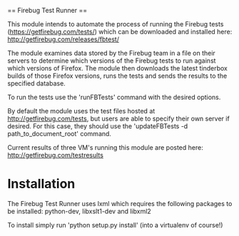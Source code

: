 == Firebug Test Runner ==

This module intends to automate the process of running the Firebug tests (https://getfirebug.com/tests/)
which can be downloaded and installed here: http://getfirebug.com/releases/fbtest/

The module examines data stored by the Firebug team in a file on their servers to determine which versions
of the Firebug tests to run against which versions of Firefox.  The module then downloads the latest
tinderbox builds of those Firefox versions, runs the tests and sends the results to the specified
database.

To run the tests use the 'runFBTests' command with the desired options.

By default the module uses the test files hosted at http://getfirebug.com/tests, but users are able to 
specify their own server if desired.  For this case, they should use the
'updateFBTests -d path_to_document_root' command.

Current results of three VM's running this module are posted here:
http://getfirebug.com/testresults

# Installation

The Firebug Test Runner uses lxml which requires the following packages to be installed: python-dev, libxslt1-dev and libxml2


To install simply run 'python setup.py install' (into a virtualenv of course!)
